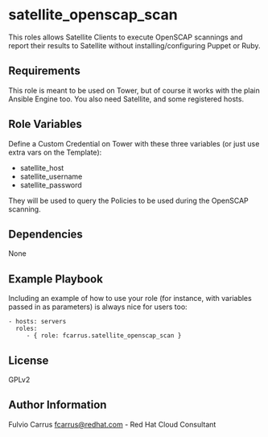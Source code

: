 satellite_openscap_scan
=========

This roles allows Satellite Clients to execute OpenSCAP scannings and report their results to Satellite without installing/configuring Puppet or Ruby.

Requirements
------------

This role is meant to be used on Tower, but of course it works with the plain Ansible Engine too.
You also need Satellite, and some registered hosts.

Role Variables
--------------

Define a Custom Credential on Tower with these three variables (or just use extra vars on the Template):
* satellite_host
* satellite_username
* satellite_password

They will be used to query the Policies to be used during the OpenSCAP scanning.

Dependencies
------------

None

Example Playbook
----------------

Including an example of how to use your role (for instance, with variables passed in as parameters) is always nice for users too:

    - hosts: servers
      roles:
         - { role: fcarrus.satellite_openscap_scan }

License
-------

GPLv2

Author Information
------------------

Fulvio Carrus <fcarrus@redhat.com> - Red Hat Cloud Consultant

